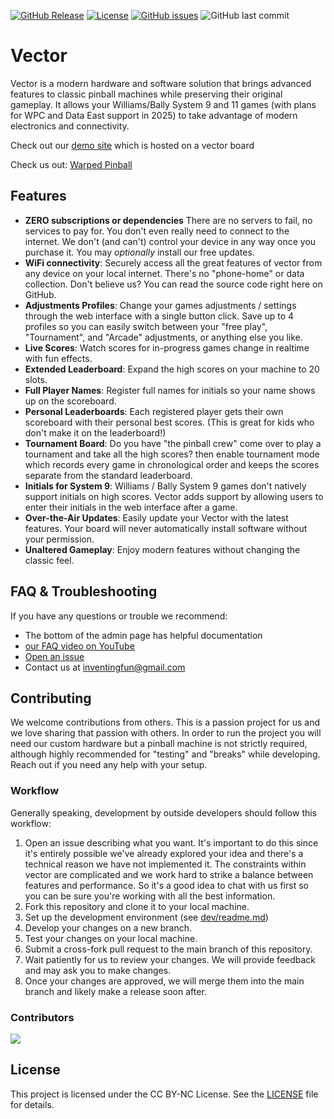[![GitHub Release](https://img.shields.io/github/v/release/warped-pinball/vector?color=blue)](https://github.com/warped-pinball/vector/releases/latest)
[![License](https://img.shields.io/badge/license-CC%20BY--NC-blue)](./LICENSE)
[![GitHub issues](https://img.shields.io/github/issues/warped-pinball/vector)](https://github.com/warped-pinball/vector/issues)
![GitHub last commit](https://img.shields.io/github/last-commit/warped-pinball/vector)

# Vector

Vector is a modern hardware and software solution that brings advanced features to classic pinball machines while preserving their original gameplay. It allows your Williams/Bally System 9 and 11 games (with plans for WPC and Data East support in 2025) to take advantage of modern electronics and connectivity.

Check out our [demo site](https://vector.doze.dev) which is hosted on a vector board

Check us out: [Warped Pinball](https://warpedpinball.com)

## Features

- **ZERO subscriptions or dependencies** There are no servers to fail, no services to pay for. You don't even really need to connect to the internet. We don't (and can't) control your device in any way once you purchase it. You may *optionally* install our free updates.
- **WiFi connectivity**: Securely access all the great features of vector from any device on your local internet. There's no "phone-home" or data collection. Don't believe us? You can read the source code right here on GitHub.
- **Adjustments Profiles**: Change your games adjustments / settings through the web interface with a single button click. Save up to 4 profiles so you can easily switch between your "free play", "Tournament", and "Arcade" adjustments, or anything else you like.
- **Live Scores**: Watch scores for in-progress games change in realtime with fun effects.
- **Extended Leaderboard**: Expand the high scores on your machine to 20 slots.
- **Full Player Names**: Register full names for initials so your name shows up on the scoreboard.
- **Personal Leaderboards**: Each registered player gets their own scoreboard with their personal best scores. (This is great for kids who don't make it on the leaderboard!)
- **Tournament Board**: Do you have "the pinball crew" come over to play a tournament and take all the high scores? then enable tournament mode which records every game in chronological order and keeps the scores separate from the standard leaderboard.
- **Initials for System 9**: Williams / Bally System 9 games don't natively support initials on high scores. Vector adds support by allowing users to enter their initials in the web interface after a game.
- **Over-the-Air Updates**: Easily update your Vector with the latest features. Your board will never automatically install software without your permission.
- **Unaltered Gameplay**: Enjoy modern features without changing the classic feel.

## FAQ & Troubleshooting

If you have any questions or trouble we recommend:
 - The bottom of the admin page has helpful documentation
 - [our FAQ video on YouTube](https://youtu.be/iD46myZ2hAI?si=HNcbDbbh4u5xqsF9)
 - [Open an issue](https://github.com/warped-pinball/vector/issues/new/choose)
 - Contact us at [inventingfun@gmail.com](mailto:inventingfun@gmail.com)

## Contributing

We welcome contributions from others. This is a passion project for us and we love sharing that passion with others. In order to run the project you will need our custom hardware but a pinball machine is not strictly required, although highly recommended for "testing" and "breaks" while developing. Reach out if you need any help with your setup.

### Workflow

Generally speaking, development by outside developers should follow this workflow:

1. Open an issue describing what you want.
    It's important to do this since it's entirely possible we've already explored your idea and there's a technical reason we have not implemented it. The constraints within vector are complicated and we work hard to strike a balance between features and performance. So it's a good idea to chat with us first so you can be sure you're working with all the best information.
2. Fork this repository and clone it to your local machine.
3. Set up the development environment (see [dev/readme.md](dev/readme.md))
4. Develop your changes on a new branch.
5. Test your changes on your local machine.
6. Submit a cross-fork pull request to the main branch of this repository.
7. Wait patiently for us to review your changes. We will provide feedback and may ask you to make changes.
8. Once your changes are approved, we will merge them into the main branch and likely make a release soon after.

### Contributors

<a href="https://github.com/warped-pinball/vector/graphs/contributors" alt="Contributors">
  <img src="https://contrib.rocks/image?repo=warped-pinball/vector" />
</a>


## License

This project is licensed under the CC BY-NC License. See the [LICENSE](LICENSE) file for details.
